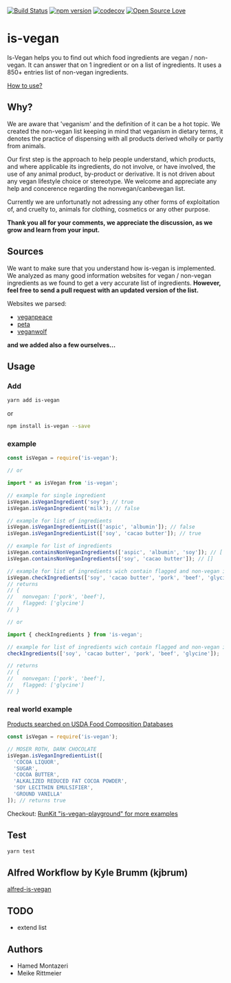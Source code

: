 [![Build Status](https://travis-ci.org/hmontazeri/is-vegan.svg?branch=master)](https://travis-ci.org/hmontazeri/is-vegan) [![npm version](https://badge.fury.io/js/is-vegan.svg)](https://badge.fury.io/js/is-vegan) [![codecov](https://codecov.io/gh/hmontazeri/is-vegan/branch/master/graph/badge.svg)](https://codecov.io/gh/hmontazeri/is-vegan) [![Open Source Love](https://badges.frapsoft.com/os/v1/open-source.svg?v=103)](https://github.com/ellerbrock/open-source-badges/)

# is-vegan

Is-Vegan helps you to find out which food ingredients are vegan / non-vegan. It can answer that on 1 ingredient or on a list of ingredients. It uses a 850+ entries list of non-vegan ingredients.

[How to use?](#usage)

## Why?

We are aware that 'veganism' and the definition of it can be a hot topic. We created the non-vegan list keeping in mind that veganism in dietary terms, it denotes the practice of dispensing with all products derived wholly or partly from animals.

Our first step is the approach to help people understand, which products, and where applicable its ingredients, do not involve, or have involved, the use of any animal product, by-product or derivative. It is not driven about any vegan lifestyle choice or stereotype.
We welcome and appreciate any help and concerence regarding the nonvegan/canbevegan list.

Currently we are unfortunatly not adressing any other forms of exploitation of, and cruelty to, animals for clothing, cosmetics or any other purpose.

**Thank you all for your comments, we appreciate the discussion, as we grow and learn from your input.**

## Sources

We want to make sure that you understand how is-vegan is implemented. We analyzed as many good information websites for vegan / non-vegan ingredients as we found to get a very accurate list of ingredients. **However, feel free to send a pull request with an updated version of the list.**

Websites we parsed:

* [veganpeace](http://www.veganpeace.com/ingredients/ingredients.htm)
* [peta](https://www.peta.org/living/food/animal-ingredients-list/)
* [veganwolf](http://www.veganwolf.com/animal_ingredients.htm)

**and we added also a few ourselves...**

## Usage

### Add

```bash
yarn add is-vegan
```

or

```bash
npm install is-vegan --save
```

### example

```javascript
const isVegan = require('is-vegan');

// or

import * as isVegan from 'is-vegan';

// example for single ingredient
isVegan.isVeganIngredient('soy'); // true
isVegan.isVeganIngredient('milk'); // false

// example for list of ingredients
isVegan.isVeganIngredientList(['aspic', 'albumin']); // false
isVegan.isVeganIngredientList(['soy', 'cacao butter']); // true

// example for list of ingredients
isVegan.containsNonVeganIngredients(['aspic', 'albumin', 'soy']); // ['aspic', 'albumin']
isVegan.containsNonVeganIngredients(['soy', 'cacao butter']); // []

// example for list of ingredients wich contain flagged and non-vegan ingredients
isVegan.checkIngredients(['soy', 'cacao butter', 'pork', 'beef', 'glycine']);
// returns
// {
//   nonvegan: ['pork', 'beef'],
//   flagged: ['glycine']
// }

// or

import { checkIngredients } from 'is-vegan';

// example for list of ingredients wich contain flagged and non-vegan ingredients
checkIngredients(['soy', 'cacao butter', 'pork', 'beef', 'glycine']);

// returns
// {
//   nonvegan: ['pork', 'beef'],
//   flagged: ['glycine']
// }
```

### real world example

[Products searched on USDA Food Composition Databases](https://ndb.nal.usda.gov/ndb/search/list)

```javascript
const isVegan = require('is-vegan');

// MOSER ROTH, DARK CHOCOLATE
isVegan.isVeganIngredientList([
  'COCOA LIQUOR',
  'SUGAR',
  'COCOA BUTTER',
  'ALKALIZED REDUCED FAT COCOA POWDER',
  'SOY LECITHIN EMULSIFIER',
  'GROUND VANILLA'
]); // returns true
```

Checkout: [RunKit "is-vegan-playground" for more examples](https://runkit.com/hmontazeri/is-vegan-playground)

## Test

```bash
yarn test
```

## Alfred Workflow by Kyle Brumm (kjbrum)

[alfred-is-vegan](https://github.com/kjbrum/alfred-is-vegan)

## TODO

* extend list

## Authors

* Hamed Montazeri
* Meike Rittmeier
